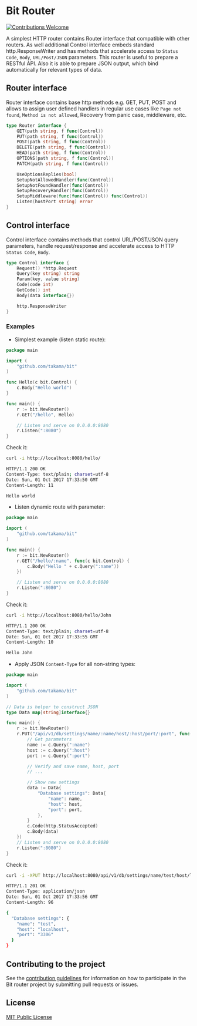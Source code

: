 # Bit Router

[![Contributions Welcome](https://img.shields.io/badge/contributions-welcome-brightgreen.svg?style=flat)](https://github.com/takama/bit/issues)

A simplest HTTP router contains Router interface that compatible with other routers. As well additional Control interface embeds standard http.ResponseWriter and has methods that accelerate access to `Status Code`, `Body`, `URL/Post/JSON` parameters. This router is useful to prepare a RESTful API. Also it is able to prepare JSON output, which bind automatically for relevant types of data.

## Router interface

Router interface contains base http methods e.g. GET, PUT, POST and allows to assign user defined handlers in regular use cases like `Page not found`, `Method is not allowed`, Recovery from panic case, middleware, etc.

```go
type Router interface {
    GET(path string, f func(Control))
    PUT(path string, f func(Control))
    POST(path string, f func(Control))
    DELETE(path string, f func(Control))
    HEAD(path string, f func(Control))
    OPTIONS(path string, f func(Control))
    PATCH(path string, f func(Control))

    UseOptionsReplies(bool)
    SetupNotAllowedHandler(func(Control))
    SetupNotFoundHandler(func(Control))
    SetupRecoveryHandler(func(Control))
    SetupMiddleware(func(func(Control)) func(Control))
    Listen(hostPort string) error
}
```

## Control interface

Control interface contains methods that control URL/POST/JSON query parameters, handle request/response and accelerate access to HTTP `Status Code`, `Body`.

```go
type Control interface {
    Request() *http.Request
    Query(key string) string
    Param(key, value string)
    Code(code int)
    GetCode() int
    Body(data interface{})

    http.ResponseWriter
}
```

### Examples

- Simplest example (listen static route):

```go
package main

import (
    "github.com/takama/bit"
)

func Hello(c bit.Control) {
    c.Body("Hello world")
}

func main() {
    r := bit.NewRouter()
    r.GET("/hello", Hello)

    // Listen and serve on 0.0.0.0:8080
    r.Listen(":8080")
}
```

Check it:

```sh
curl -i http://localhost:8080/hello/

HTTP/1.1 200 OK
Content-Type: text/plain; charset=utf-8
Date: Sun, 01 Oct 2017 17:33:50 GMT
Content-Length: 11

Hello world
```

- Listen dynamic route with parameter:

```go
package main

import (
    "github.com/takama/bit"
)

func main() {
    r := bit.NewRouter()
    r.GET("/hello/:name", func(c bit.Control) {
        c.Body("Hello " + c.Query(":name"))
    })

    // Listen and serve on 0.0.0.0:8080
    r.Listen(":8080")
}
```

Check it:

```sh
curl -i http://localhost:8080/hello/John

HTTP/1.1 200 OK
Content-Type: text/plain; charset=utf-8
Date: Sun, 01 Oct 2017 17:33:55 GMT
Content-Length: 10

Hello John
```

- Apply JSON `Content-Type` for all non-string types:

```go
package main

import (
    "github.com/takama/bit"
)

// Data is helper to construct JSON
type Data map[string]interface{}

func main() {
    r := bit.NewRouter()
    r.PUT("/api/v1/db/settings/name/:name/host/:host/port/:port", func(c bit.Control) {
        // Get parameters
        name := c.Query(":name")
        host := c.Query(":host")
        port := c.Query(":port")

        // Verify and save name, host, port
        // ...

        // Show new settings
        data := Data{
            "Database settings": Data{
                "name": name,
                "host": host,
                "port": port,
            },
        }
        c.Code(http.StatusAccepted)
        c.Body(data)
    })
    // Listen and serve on 0.0.0.0:8080
    r.Listen(":8080")
}
```

Check it:

```sh
curl -i -XPUT http://localhost:8080/api/v1/db/settings/name/test/host/localhost/port/3306

HTTP/1.1 201 OK
Content-Type: application/json
Date: Sun, 01 Oct 2017 17:33:56 GMT
Content-Length: 96

{
  "Database settings": {
    "name": "test",
    "host": "localhost",
    "port": "3306"
  }
}
```

## Contributing to the project

See the [contribution guidelines](docs/CONTRIBUTING.md) for information on how to
participate in the Bit router project by submitting pull requests or issues.

## License

[MIT Public License](https://github.com/takama/bit/blob/master/LICENSE)
